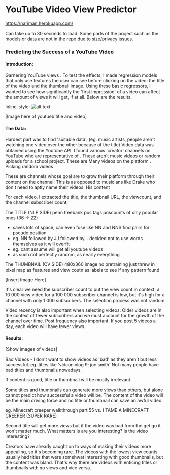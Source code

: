 # YouTube Video View Predictor

https://nariman.herokuapp.com/

Can take up to 30 seconds to load.
Some parts of the project such as the models or data are not in the repo due to size/privacy issues.

###  Predicting the Success of a YouTube Video

#### Introduction:

Garnering YouTube views . To test the effects, I made regression models that only use features the user can see before clicking on the video: the title of the video and the thumbnail image. Using these basic regressors, I wanted to see how significantly the 'first impression' of a video can affect the amount of views it will get, if at all. Below are the results.

Inline-style: 
![alt text](https://github.com/nalimuradov/Video-View-Predictor/img1.png "Logo Title Text 1")

[Image here of youtueb title and video]

#### The Data:

Hardest part was to find 'suitable data'. (eg. music artists, people aren't watching one video over the other because of the title)
Video data was obtained using the Youtube API. I found various 'creator' channels on YouTube who are representative of . These aren't 
music videos or random uploads for a school project. These are 
Many videos on the platform . Picking random videos 

These are channels whose goal are to grow their platform through their content on the channel. This is as opposed to musicians like
Drake who don't need to aptly name their videos. His content  


For each video, I extracted the title, the thumbnail URL, the viewcount, and the channel subscriber count. 

The TITLE (NLP SIDE)
penn treebank pos tags
poscounts of only popular ones (36 -> 22)
 - saves lots of space, can even fuse like NN and NNS
find pairs for pseudo position
 - eg. NN followed by JJ followed by...
decided not to use words themselves as it will overfit
 - eg. cant assume will get all youtube videos
 - as such not perfectly random, as nearly everything

The THUMBNAIL (CV SIDE)
480x360 image
no pretraining
just threw in pixel map as features and view coutn as labels
to see if any pattern found

[Insert Image Here]

It's clear we need the subscriber count to put the view count in context; a 10 000 view video for a 100 000 subscriber channel is low, but it's high for a channel with only 1 000 subscribers. The selection process was not random

Video recency is also important when selecting videos. Older videos are in the context of fewer subscribers and we must account for the
growth of the channel over time. Post frequency also important. If you post 5 videos a day, each video will have fewer views.

#### Results:
[Show images of videos]

Bad Videos - I don't want to show videos as 'bad' as they aren't but less successful. eg. titles like 'vidcon vlog 9: joe smith'
Not many people have bad titles and thumbnails nowadays. 



If content is good, title or thumbnail will be mostly irrelevant.

Some titles and thumbnails can generate more views than others, but alone cannot predict how successful a video will be. The content
of the video will be the main driving force and no title or thumbnail can save an awful video.

eg. Minecraft creeper walkthrough part 55 vs. I TAME A MINECRAFT CREEPER (SUPER RARE)

Second title will get more views but if the video was bad from the get go it won't matter much. What matters is are you interesting? Is the video interesting?

Creators have already caught on to ways of making their videos more appealing, so it's becoming rare. The videos with the lowest view counts usually had titles that were somehwat interesting with good thumbnails, but the content was bland. That's why there are videos with enticing titles or thumbnails with no views and vice versa.


